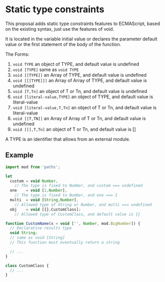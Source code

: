 # Static type constraints

This proposal adds static type constraints features to ECMAScript,
based on the existing syntax, just use the features of void.

It is located in the variable initial value or declares the parameter default value
or the first statement of the body of the function.

The Forms:

1. `void TYPE` an object of TYPE, and default value is undefined
1. `void [TYPE]` same as `void TYPE`
1. `void [[TYPE]]` an Array of TYPE, and default value is undefined
1. `void [[[TYPE]]]` an Array of Array of TYPE, and default value is undefined
1. `void [T,Tn]` an object of T or Tn, and default value is undefined
1. `void [literal-value,TYPE]` an object of TYPE, and default value is literal-value
1. `void [literal-value,T,Tn]` an object of T or Tn, and default value is literal-value
1. `void [[T,TN]]` an Array of Array of T or Tn, and default value is undefined
1. `void [[],T,Tn]` an object of T or Tn, and default value is []

A TYPE is an identifier that allows from an external module.

## Example

```js
import mod from 'paths';

let
  custom = void Number,
    // The type is fixed to Number, and custom === undefined
  one    = void [1,Number],
    // The type is fixed to Number, and one === 1
  multi  = void [String,Number],
    // Allowed type of String or Number, and multi === undefined
  obj    = void [{},CustomClass];
    // Allowed type of CustomClass, and default value is {}

function CustomName(x = void ['', Number, mod.BigNumber]) {
  // Declarative results type
  void String;
  // same as void [String]
  // This function must eventually return a string

  // ...
}

class CustomClass {
  // ...
}
```
